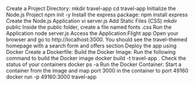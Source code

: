 Create a Project Directory:
mkdir travel-app
cd travel-app
Initialize the Node.js Project
npm init -y
Install the express package:
npm install express
Create the Node.js Application
vi server.js
Add Static Files (CSS)
mkdir public
Inside the public folder, create a file named fonts .css
Run the Application
node server.js
Access the Application:Flight app
Open your browser and go to http://localhost:3000. You should see the travel-themed homepage with a search form and offers section
Deploy the app using Docker
Create a Dockerfile:
Build the Docker Image:
Run the following command to build the Docker image
docker build -t travel-app .
Check the status of your containers
docker ps -a
Run the Docker Container:
Start a container from the image and map port 3000 in the container to port 49160
docker run -p 49160:3000 travel-app
 
